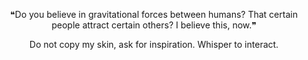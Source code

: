 <p align="center">
❝Do you believe in gravitational forces between humans? That certain people attract certain others? I believe this, now.❞ 
</div> <div align="center">Do not copy my skin, ask for inspiration. Whisper to interact.

</p>
